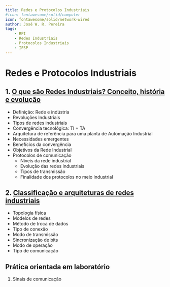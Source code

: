 ```yaml
---
title: Redes e Protocolos Industriais
#icon: fontawesome/solid/computer
icon: fontawesome/solid/network-wired
author: José W. R. Pereira
tags: 
    - RPI
    - Redes Industriais
    - Protocolos Industriais
    - IFSP
---
```




# Redes e Protocolos Industriais



## 1. [O que são Redes Industriais? Conceito, história e evolução](slides/aula01-definicao_de_redes_industriais.pdf)

* Definição: Rede e indústria
* Revoluções Industriais
* Tipos de redes industriais
* Convergência tecnológica: TI + TA
* Arquitetura de referência para uma planta de Automação Industrial
* Necessidades emergentes
* Benefícios da convergência
* Objetivos da Rede Industrial
* Protocolos de comunicação
	* Níveis da rede industrial
	* Evolução das redes industriais
	* Tipos de transmissão
	* Finalidade dos protocolos no meio industrial



## 2. [Classificação e arquiteturas de redes industriais](slides/aula02-classificacao_das_redes.pdf)

* Topologia física
* Modelos de redes
* Método de troca de dados
* Tipo de conexão
* Modo de transmissão
* Sincronização de bits
* Modo de operação
* Tipo de comunicação




## Prática orientada em laboratório

1. Sinais de comunicação

